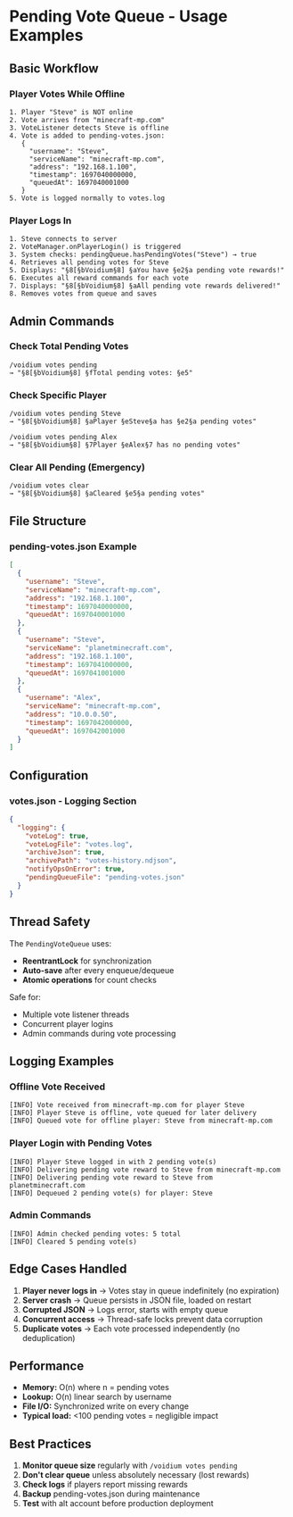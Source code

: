 # Pending Vote Queue - Usage Examples

## Basic Workflow

### Player Votes While Offline
```
1. Player "Steve" is NOT online
2. Vote arrives from "minecraft-mp.com"
3. VoteListener detects Steve is offline
4. Vote is added to pending-votes.json:
   {
     "username": "Steve",
     "serviceName": "minecraft-mp.com",
     "address": "192.168.1.100",
     "timestamp": 1697040000000,
     "queuedAt": 1697040001000
   }
5. Vote is logged normally to votes.log
```

### Player Logs In
```
1. Steve connects to server
2. VoteManager.onPlayerLogin() is triggered
3. System checks: pendingQueue.hasPendingVotes("Steve") → true
4. Retrieves all pending votes for Steve
5. Displays: "§8[§bVoidium§8] §aYou have §e2§a pending vote rewards!"
6. Executes all reward commands for each vote
7. Displays: "§8[§bVoidium§8] §aAll pending vote rewards delivered!"
8. Removes votes from queue and saves
```

## Admin Commands

### Check Total Pending Votes
```
/voidium votes pending
→ "§8[§bVoidium§8] §fTotal pending votes: §e5"
```

### Check Specific Player
```
/voidium votes pending Steve
→ "§8[§bVoidium§8] §aPlayer §eSteve§a has §e2§a pending votes"

/voidium votes pending Alex
→ "§8[§bVoidium§8] §7Player §eAlex§7 has no pending votes"
```

### Clear All Pending (Emergency)
```
/voidium votes clear
→ "§8[§bVoidium§8] §aCleared §e5§a pending votes"
```

## File Structure

### pending-votes.json Example
```json
[
  {
    "username": "Steve",
    "serviceName": "minecraft-mp.com",
    "address": "192.168.1.100",
    "timestamp": 1697040000000,
    "queuedAt": 1697040001000
  },
  {
    "username": "Steve",
    "serviceName": "planetminecraft.com",
    "address": "192.168.1.100",
    "timestamp": 1697041000000,
    "queuedAt": 1697041001000
  },
  {
    "username": "Alex",
    "serviceName": "minecraft-mp.com",
    "address": "10.0.0.50",
    "timestamp": 1697042000000,
    "queuedAt": 1697042001000
  }
]
```

## Configuration

### votes.json - Logging Section
```json
{
  "logging": {
    "voteLog": true,
    "voteLogFile": "votes.log",
    "archiveJson": true,
    "archivePath": "votes-history.ndjson",
    "notifyOpsOnError": true,
    "pendingQueueFile": "pending-votes.json"
  }
}
```

## Thread Safety

The `PendingVoteQueue` uses:
- **ReentrantLock** for synchronization
- **Auto-save** after every enqueue/dequeue
- **Atomic operations** for count checks

Safe for:
- Multiple vote listener threads
- Concurrent player logins
- Admin commands during vote processing

## Logging Examples

### Offline Vote Received
```
[INFO] Vote received from minecraft-mp.com for player Steve
[INFO] Player Steve is offline, vote queued for later delivery
[INFO] Queued vote for offline player: Steve from minecraft-mp.com
```

### Player Login with Pending Votes
```
[INFO] Player Steve logged in with 2 pending vote(s)
[INFO] Delivering pending vote reward to Steve from minecraft-mp.com
[INFO] Delivering pending vote reward to Steve from planetminecraft.com
[INFO] Dequeued 2 pending vote(s) for player: Steve
```

### Admin Commands
```
[INFO] Admin checked pending votes: 5 total
[INFO] Cleared 5 pending vote(s)
```

## Edge Cases Handled

1. **Player never logs in** → Votes stay in queue indefinitely (no expiration)
2. **Server crash** → Queue persists in JSON file, loaded on restart
3. **Corrupted JSON** → Logs error, starts with empty queue
4. **Concurrent access** → Thread-safe locks prevent data corruption
5. **Duplicate votes** → Each vote processed independently (no deduplication)

## Performance

- **Memory:** O(n) where n = pending votes
- **Lookup:** O(n) linear search by username
- **File I/O:** Synchronized write on every change
- **Typical load:** <100 pending votes = negligible impact

## Best Practices

1. **Monitor queue size** regularly with `/voidium votes pending`
2. **Don't clear queue** unless absolutely necessary (lost rewards)
3. **Check logs** if players report missing rewards
4. **Backup** pending-votes.json during maintenance
5. **Test** with alt account before production deployment
